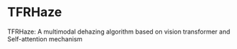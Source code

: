 # TFRHaze
TFRHaze: A multimodal dehazing algorithm based on vision transformer and Self-attention mechanism
